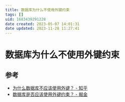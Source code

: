 ```yaml
---
title: 数据库为什么不使用外键约束
tags: []
uid: 1683439291228
date created: 2023-05-07 14:01:31
date updated: 2023-11-28 11:27:41
---
```


# 数据库为什么不使用外键约束

## 参考

- [为什么数据库不应该使用外键？ - 知乎](https://zhuanlan.zhihu.com/p/252840511)
- [数据库是否应该使用外键约束？ - 掘金](https://juejin.cn/post/7177534316396691512)
